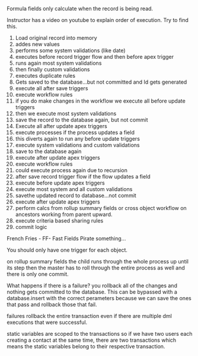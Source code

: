 Formula fields only calculate when the record is being read.

Instructor has a video on youtube to explain order of execution. Try to find this.

1. Load original record into memory
2. addes new values
3. performs some system validations (like date)
4. executes before record trigger flow and then before apex trigger
5. runs again most system validations
6. then finally custom validations
7. executes duplicate rules
8. Gets saved to the database...but not committed and Id gets generated
9. execute all after save triggers
10. execute workflow rules
11. if you do make changes in the workflow we execute all before update triggers
12. then we execute most system validations
13. save the record to the database again, but not commit
14. Execute all after update apex triggers
15. execute processes if the process updates a field
16. this diverts again to run any before update triggers
17. execute system validations and custom validations
18. save to the database again
19. execute after update apex triggers
20. execute workflow rules
21. could execute process again due to recursion
22. after save record trigger flow if the flow updates a field
23. execute before update apex triggers
24. execute most system and all custom validations
25. savethe updated record to database...not commit
26. execute after update apex triggers
27. perform calcs from rollup summary fields or cross object workflow on ancestors working from parent upward.
28. execute criteria based sharing rules
29. commit logic

French Fries - FF- Fast Fields
Pirate something...

You should only have one trigger for each object.

on rollup summary fields the child runs through the whole process up until its step then the master has to roll through the entire process as well and there is only one commit.

What happens if there is a failure? you rollback all of the changes and nothing gets committed to the database. This can be bypassed with a database.insert with the correct perameters because we can save the ones that pass and rollback those that fail.

failures rollback the entire transaction even if there are multiple dml executions that were successful.

static variables are scoped to the transactions
so if we have two users each creating a contact at the same time, there are two transactions which means the static variables belong to their respective transaction.




